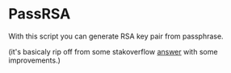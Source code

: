 # PassRSA

With this script you can generate RSA key pair from passphrase.

(it's basicaly rip off from some stakoverflow [answer](https://stackoverflow.com/questions/20483504/making-rsa-keys-from-a-password-in-python) with some improvements.)
